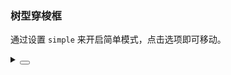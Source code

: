 ### 树型穿梭框

通过设置 `simple` 来开启简单模式，点击选项即可移动。

<div class="cell-demo vp-raw">
  <yc-transfer
    :data="transferData"
    :default-value="value">
    <template #source="{ data, selectedKeys, onSelect }">
      <a-tree
        :checkable="true"
        checked-strategy="child"
        :checked-keys="selectedKeys"
        :data="getTreeData(data)"
        @check="onSelect" />
    </template>
  </yc-transfer>
</div>

<script setup>
const treeData = [
  {
    title: 'Trunk 0-0',
    key: '0-0',
    children: [
      {
        title: 'Leaf 0-0-1',
        key: '0-0-1',
      },
      {
        title: 'Branch 0-0-2',
        key: '0-0-2',
        children: [
          {
            title: 'Leaf 0-0-2-1',
            key: '0-0-2-1',
          },
          {
            title: 'Leaf 0-0-2-2',
            key: '0-0-2-2',
          },
        ],
      },
    ],
  },
  {
    title: 'Trunk 0-1',
    key: '0-1',
    children: [
      {
        title: 'Branch 0-1-1',
        key: '0-1-1',
        children: [
          {
            title: 'Leaf 0-1-1-1',
            key: '0-1-1-1',
          },
          {
            title: 'Leaf 0-1-1-2',
            key: '0-1-1-2',
          },
        ],
      },
      {
        title: 'Leaf 0-1-2',
        key: '0-1-2',
      },
    ],
  },
];

const getTransferData = (treeData = [], transferDataSource = []) => {
  treeData.forEach((item) => {
    if (item.children) getTransferData(item.children, transferDataSource);
    else transferDataSource.push({ label: item.title, value: item.key });
  });
  return transferDataSource;
};

const getTreeData = (data = []) => {
  const values = data.map((item) => item.value);

  const travel = (_treeData = []) => {
    const treeDataSource = [];
    _treeData.forEach((item) => {
      if (item.children || values.includes(item.key)) {
        treeDataSource.push({
          title: item.title,
          key: item.key,
          children: travel(item.children),
        });
      }
    });
    return treeDataSource;
  };

  return travel(treeData);
};

const transferData = getTransferData(treeData);

const value = ['0-0-2-1'];
</script>

<details>
<summary>
 <button class="code-btn"  >
    <icon-code />
 </button>
</summary>

```vue
<template>
  <yc-transfer
    :data="transferData"
    :default-value="value">
    <template #source="{ data, selectedKeys, onSelect }">
      <a-tree
        :checkable="true"
        checked-strategy="child"
        :checked-keys="selectedKeys"
        :data="getTreeData(data)"
        @check="onSelect" />
    </template>
  </yc-transfer>
</template>

<script setup>
const treeData = [
  {
    title: 'Trunk 0-0',
    key: '0-0',
    children: [
      {
        title: 'Leaf 0-0-1',
        key: '0-0-1',
      },
      {
        title: 'Branch 0-0-2',
        key: '0-0-2',
        children: [
          {
            title: 'Leaf 0-0-2-1',
            key: '0-0-2-1',
          },
          {
            title: 'Leaf 0-0-2-2',
            key: '0-0-2-2',
          },
        ],
      },
    ],
  },
  {
    title: 'Trunk 0-1',
    key: '0-1',
    children: [
      {
        title: 'Branch 0-1-1',
        key: '0-1-1',
        children: [
          {
            title: 'Leaf 0-1-1-1',
            key: '0-1-1-1',
          },
          {
            title: 'Leaf 0-1-1-2',
            key: '0-1-1-2',
          },
        ],
      },
      {
        title: 'Leaf 0-1-2',
        key: '0-1-2',
      },
    ],
  },
];

const getTransferData = (treeData = [], transferDataSource = []) => {
  treeData.forEach((item) => {
    if (item.children) getTransferData(item.children, transferDataSource);
    else transferDataSource.push({ label: item.title, value: item.key });
  });
  return transferDataSource;
};

const getTreeData = (data = []) => {
  const values = data.map((item) => item.value);

  const travel = (_treeData = []) => {
    const treeDataSource = [];
    _treeData.forEach((item) => {
      if (item.children || values.includes(item.key)) {
        treeDataSource.push({
          title: item.title,
          key: item.key,
          children: travel(item.children),
        });
      }
    });
    return treeDataSource;
  };

  return travel(treeData);
};

const transferData = getTransferData(treeData);

const value = ['0-0-2-1'];
</script>
```

</details>
